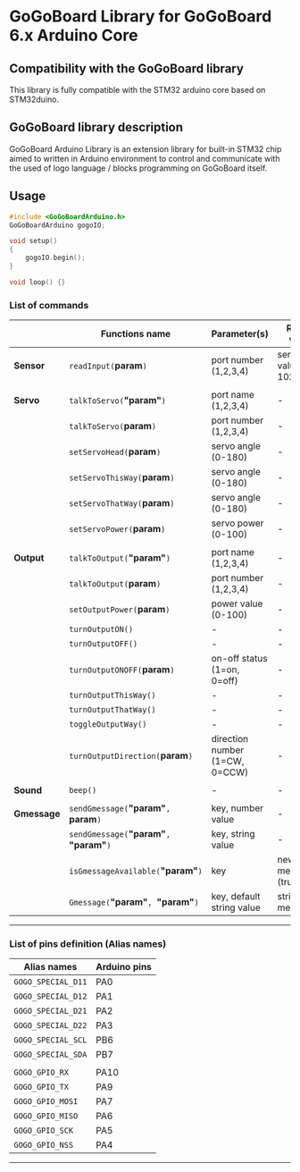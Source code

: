 # GoGoBoard Library for GoGoBoard 6.x Arduino Core

## Compatibility with the GoGoBoard library

This library is fully compatible with the STM32 arduino core based on STM32duino.

## GoGoBoard library description

GoGoBoard Arduino Library is an extension library for built-in STM32 chip aimed to written in Arduino environment to control and communicate with the used of logo language / blocks programming on GoGoBoard itself.

## Usage

```cpp
#include <GoGoBoardArduino.h>
GoGoBoardArduino gogoIO;

void setup()
{
    gogoIO.begin();
}

void loop() {}
```

### List of commands

|              | Functions name                               | Parameter(s)                   | Return value               |
| ------------ | -------------------------------------------- | ------------------------------ | -------------------------- |
| **Sensor**   | `readInput(`**param**`)`                     | port number (1,2,3,4)          | sensor value (0-1023)      |
|              |
| **Servo**    | `talkToServo(`**"param"**`)`                 | port name (1,2,3,4)            | -                          |
|              | `talkToServo(`**param**`)`                   | port number (1,2,3,4)          | -                          |
|              | `setServoHead(`**param**`)`                  | servo angle (0-180)            | -                          |
|              | `setServoThisWay(`**param**`)`               | servo angle (0-180)            | -                          |
|              | `setServoThatWay(`**param**`)`               | servo angle (0-180)            | -                          |
|              | `setServoPower(`**param**`)`                 | servo power (0-100)            | -                          |
|              |
| **Output**   | `talkToOutput(`**"param"**`)`                | port name (1,2,3,4)            | -                          |
|              | `talkToOutput(`**param**`)`                  | port number (1,2,3,4)          | -                          |
|              | `setOutputPower(`**param**`)`                | power value (0-100)            | -                          |
|              | `turnOutputON()`                             | -                              | -                          |
|              | `turnOutputOFF()`                            | -                              | -                          |
|              | `turnOutputONOFF(`**param**`)`               | on-off status (1=on, 0=off)    | -                          |
|              | `turnOutputThisWay()`                        | -                              | -                          |
|              | `turnOutputThatWay()`                        | -                              | -                          |
|              | `toggleOutputWay()`                          | -                              | -                          |
|              | `turnOutputDirection(`**param**`)`           | direction number (1=CW, 0=CCW) | -                          |
|              |
| **Sound**    | `beep()`                                     | -                              | -                          |
|              |
| **Gmessage** | `sendGmessage(`**"param"**`, `**param**`)`   | key, number value              | -                          |
|              | `sendGmessage(`**"param"**`, `**"param"**`)` | key, string value              | -                          |
|              | `isGmessageAvailable(`**"param"**`)`         | key                            | new message ? (true/false) |
|              | `Gmessage(`**"param"**`, `**"param"**`)`     | key, default string value      | string message             |

---

### List of pins definition (Alias names)

| Alias names        | Arduino pins |
| ------------------ | ------------ |
| `GOGO_SPECIAL_D11` | PA0          |
| `GOGO_SPECIAL_D12` | PA1          |
| `GOGO_SPECIAL_D21` | PA2          |
| `GOGO_SPECIAL_D22` | PA3          |
| `GOGO_SPECIAL_SCL` | PB6          |
| `GOGO_SPECIAL_SDA` | PB7          |
|                    |              |
| `GOGO_GPIO_RX`     | PA10         |
| `GOGO_GPIO_TX`     | PA9          |
| `GOGO_GPIO_MOSI`   | PA7          |
| `GOGO_GPIO_MISO`   | PA6          |
| `GOGO_GPIO_SCK`    | PA5          |
| `GOGO_GPIO_NSS`    | PA4          |

---
